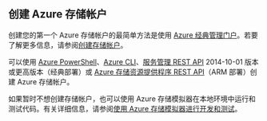 ## 创建 Azure 存储帐户

创建您的第一个 Azure 存储帐户的最简单方法是使用 [Azure 经典管理门户](https://manage.windowsazure.cn)。若要了解更多信息，请参阅[创建存储帐户](../articles/storage/storage-create-storage-account.md#create-a-storage-account)。

可以使用 [Azure PowerShell](../articles/storage/storage-powershell-guide-full.md)、[Azure CLI](../articles/storage/storage-azure-cli.md)、[服务管理 REST API](http://msdn.microsoft.com/zh-cn/library/azure/ee460799.aspx) 2014-10-01 版本或更高版本（经典部署）或 [Azure 存储资源提供程序 REST API](https://msdn.microsoft.com/zh-cn/library/azure/mt163683.aspx)（ARM 部署）创建 Azure 存储帐户。

如果暂时不想创建存储帐户，也可以使用 Azure 存储模拟器在本地环境中运行和测试代码。有关详细信息，请参阅[使用 Azure 存储模拟器进行开发和测试](../articles/storage/storage-use-emulator.md)。

<!---HONumber=Mooncake_0516_2016-->